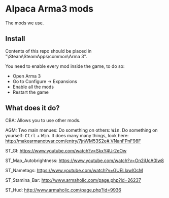 # Alpaca Arma3 mods
The mods we use.


## Install
Contents of this repo should be placed in "\Steam\SteamApps\common\Arma 3\".

You need to enable every mod inside the game, to do so:
 * Open Arma 3
 * Go to Configure -> Expansions 
 * Enable all the mods
 * Restart the game


## What does it do?
CBA: Allows you to use other mods.

AGM: Two main menues: Do something on others: <kbd>Win</kbd>. Do something on yourself: <kbd>Ctrl</kbd> + <kbd>Win</kbd>. It does many many things, look here: http://makearmanotwar.com/entry/7jnWM53S2e#.VNanFPnF98F

ST_GI: https://www.youtube.com/watch?v=SkxY4Ur2eOw

ST_Map_Autobrightness: https://www.youtube.com/watch?v=On2iUcA0Iw8

ST_Nametags: https://www.youtube.com/watch?v=GUELlxwlOcM

ST_Stamina_Bar: http://www.armaholic.com/page.php?id=26237

ST_Hud: http://www.armaholic.com/page.php?id=9936

